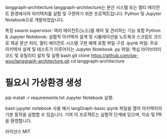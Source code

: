 langgraph-architecture
langgraph-architecture는 분산 시스템 또는 멀티 에이전트 환경에서의 아키텍처를 실험 및 구현하기 위한 프로젝트입니다. Python 및 Jupyter Notebook으로 개발되었습니다.

특징
swarm supervisor: 여러 에이전트(노드)를 제어 및 관리하는 기능 포함
Python & Jupyter Notebook: 실험적 아키텍처 설계 및 시뮬레이션을 노트북과 스크립트 코드로 제공
분산 처리, 멀티 에이전트 시스템 구현 예제 포함
파일 구성
.ipynb 파일: 주요 아키텍처 설계 및 테스트가 이루어지는 Jupyter Notebook
.py 파일: 핵심 라이브러리 코드 및 유틸리티
설치 및 실행
bash
git clone https://github.com/sw-woo/langgraph-architecture.git
cd langgraph-architecture
# 필요시 가상환경 생성
pip install -r requirements.txt
Jupyter Notebook 실행:

bash
jupyter notebook
사용 예시
langGraph-basic.ipynb 파일을 열어 아키텍처의 기본 동작을 실험할 수 있습니다.
기여
이 프로젝트는 실험적 단계에 있으며, 이슈 및 PR을 환영합니다.

라이선스
MIT
